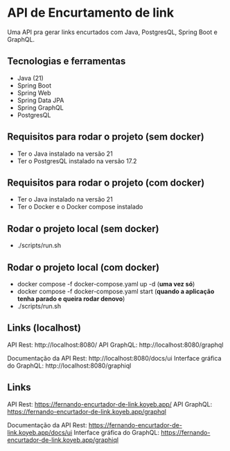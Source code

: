 # API de Encurtamento de link

Uma API pra gerar links encurtados com Java, PostgresQL, Spring Boot e GraphQL.


## Tecnologias e ferramentas

- Java (21)
- Spring Boot
- Spring Web
- Spring Data JPA
- Spring GraphQL
- PostgresQL



## Requisitos para rodar o projeto (**sem docker**)
- Ter o Java instalado na versão 21
- Ter o PostgresQL instalado na versão 17.2



## Requisitos para rodar o projeto (**com docker**)
- Ter o Java instalado na versão 21
- Ter o Docker e o Docker compose instalado



## Rodar o projeto local (**sem docker**)

- ./scripts/run.sh


## Rodar o projeto local (**com docker**)

- docker compose -f docker-compose.yaml up -d (**uma vez só**)
- docker compose -f docker-compose.yaml start (**quando a aplicação tenha parado e queira rodar denovo**)
- ./scripts/run.sh


## Links (localhost)

API Rest: http://localhost:8080/
API GraphQL: http://localhost:8080/graphql

Documentação da API Rest: http://localhost:8080/docs/ui
Interface gráfica do GraphQL: http://localhost:8080/graphiql


## Links

API Rest: https://fernando-encurtador-de-link.koyeb.app/
API GraphQL: https://fernando-encurtador-de-link.koyeb.app/graphql

Documentação da API Rest: https://fernando-encurtador-de-link.koyeb.app/docs/ui
Interface gráfica do GraphQL: https://fernando-encurtador-de-link.koyeb.app/graphiql